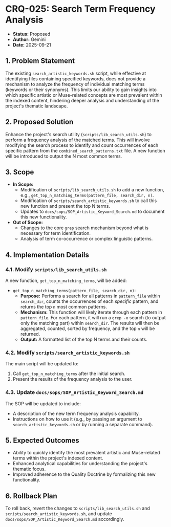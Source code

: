 # CRQ-025: Search Term Frequency Analysis

*   **Status:** Proposed
*   **Author:** Gemini
*   **Date:** 2025-09-21

## 1. Problem Statement

The existing `search_artistic_keywords.sh` script, while effective at identifying files containing specified keywords, does not provide a mechanism to analyze the frequency of individual matching terms (keywords or their synonyms). This limits our ability to gain insights into which specific artistic or Muse-related concepts are most prevalent within the indexed content, hindering deeper analysis and understanding of the project's thematic landscape.

## 2. Proposed Solution

Enhance the project's search utility (`scripts/lib_search_utils.sh`) to perform a frequency analysis of the matched terms. This will involve modifying the search process to identify and count occurrences of each specific pattern from the `combined_search_patterns.txt` file. A new function will be introduced to output the N most common terms.

## 3. Scope

*   **In Scope:**
    *   Modification of `scripts/lib_search_utils.sh` to add a new function, e.g., `get_top_n_matching_terms(pattern_file, search_dir, n)`.
    *   Modification of `scripts/search_artistic_keywords.sh` to call this new function and present the top N terms.
    *   Updates to `docs/sops/SOP_Artistic_Keyword_Search.md` to document this new functionality.
*   **Out of Scope:**
    *   Changes to the core `grep` search mechanism beyond what is necessary for term identification.
    *   Analysis of term co-occurrence or complex linguistic patterns.

## 4. Implementation Details

### 4.1. Modify `scripts/lib_search_utils.sh`

A new function, `get_top_n_matching_terms`, will be added:

*   `get_top_n_matching_terms(pattern_file, search_dir, n)`:
    *   **Purpose:** Performs a search for all patterns in `pattern_file` within `search_dir`, counts the occurrences of each *specific* pattern, and returns the top `n` most common patterns.
    *   **Mechanism:** This function will likely iterate through each pattern in `pattern_file`. For each pattern, it will run a `grep -o` search (to output only the matching part) within `search_dir`. The results will then be aggregated, counted, sorted by frequency, and the top `n` will be returned.
    *   **Output:** A formatted list of the top N terms and their counts.

### 4.2. Modify `scripts/search_artistic_keywords.sh`

The main script will be updated to:

1.  Call `get_top_n_matching_terms` after the initial search.
2.  Present the results of the frequency analysis to the user.

### 4.3. Update `docs/sops/SOP_Artistic_Keyword_Search.md`

The SOP will be updated to include:

*   A description of the new term frequency analysis capability.
*   Instructions on how to use it (e.g., by passing an argument to `search_artistic_keywords.sh` or by running a separate command).

## 5. Expected Outcomes

*   Ability to quickly identify the most prevalent artistic and Muse-related terms within the project's indexed content.
*   Enhanced analytical capabilities for understanding the project's thematic focus.
*   Improved adherence to the Quality Doctrine by formalizing this new functionality.

## 6. Rollback Plan

To roll back, revert the changes to `scripts/lib_search_utils.sh` and `scripts/search_artistic_keywords.sh`, and update `docs/sops/SOP_Artistic_Keyword_Search.md` accordingly.
